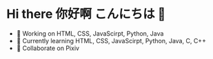 # Hi there 你好啊 こんにちは 👋
<!--
**Halogly/Halogly** is a ✨ _special_ ✨ repository because its `README.md` (this file) appears on your GitHub profile.
Here are some ideas to get you started:
-->
- 🔭 Working on HTML, CSS, JavaScirpt, Python, Java
- 🌱 Currently learning HTML, CSS, JavaScirpt, Python, Java, C, C++
- 👯 Collaborate on Pixiv
<!--
- 🤔 I’m looking for help with ...
- 💬 Ask me about ...
- 📫 How to reach me: ...
- 😄 Pronouns: ...
- ⚡ Fun fact: ...
-->
